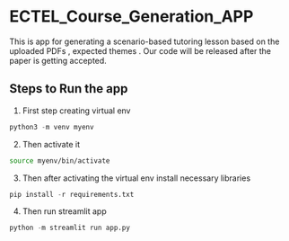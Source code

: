 # ECTEL_Course_Generation_APP
This is app for generating a scenario-based tutoring lesson based on the uploaded PDFs , expected themes .
Our code will be released after the paper is getting accepted.


## Steps to Run the app

1. First step creating virtual env

```python
python3 -m venv myenv
```

2. Then activate it 

```bash
source myenv/bin/activate
```

3. Then after activating the virtual env install necessary libraries

```python
pip install -r requirements.txt
```

4. Then run streamlit app

```python 
python -m streamlit run app.py
```


